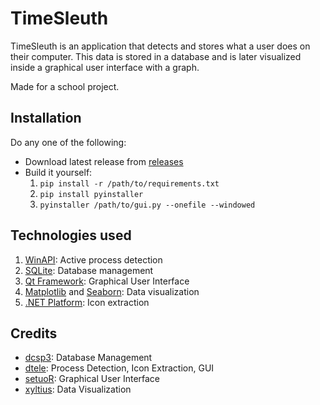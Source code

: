 # TimeSleuth

TimeSleuth is an application that detects and stores what a user does on their computer.
This data is stored in a database and is later visualized inside a graphical
user interface with a graph.

Made for a school project.

## Installation

Do any one of the following:
- Download latest release from [releases](https://github.com/dtele/timesleuth/releases)
- Build it yourself:
    1. `pip install -r /path/to/requirements.txt`
    2. `pip install pyinstaller`
    3. `pyinstaller /path/to/gui.py --onefile --windowed`

## Technologies used

1. [WinAPI](https://docs.microsoft.com/en-us/windows/win32/api/): Active process detection
2. [SQLite](https://sqlite.org/): Database management
3. [Qt Framework](https://doc.qt.io/): Graphical User Interface
4. [Matplotlib](https://matplotlib.org/) and [Seaborn](https://seaborn.pydata.org/): Data visualization
5. [.NET Platform](https://docs.microsoft.com/en-us/dotnet/api/?view=net-6.0): Icon extraction

## Credits

- [dcsp3](https://github.com/dcsp3): Database Management
- [dtele](https://github.com/dtele): Process Detection, Icon Extraction, GUI
- [setuoR](https://github.com/setuoR): Graphical User Interface
- [xyltius](https://github.com/xyltius): Data Visualization
